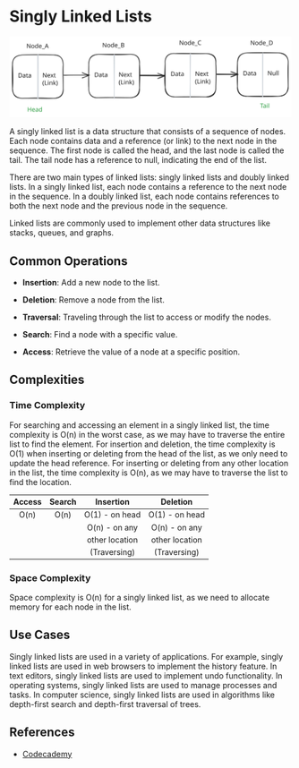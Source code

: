 # Singly Linked Lists

![Singly_Linked_List](Linked_List.svg)

A singly linked list is a data structure that consists of a sequence of nodes. Each node contains data and a reference (or link) to the next node in the sequence. The first node is called the head, and the last node is called the tail. The tail node has a reference to null, indicating the end of the list.

There are two main types of linked lists: singly linked lists and doubly linked lists. In a singly linked list, each node contains a reference to the next node in the sequence. In a doubly linked list, each node contains references to both the next node and the previous node in the sequence.

Linked lists are commonly used to implement other data structures like stacks, queues, and graphs.

## Common Operations

- **Insertion**: Add a new node to the list.

- **Deletion**: Remove a node from the list.

- **Traversal**: Traveling through the list to access or modify the nodes.

- **Search**: Find a node with a specific value.

- **Access**: Retrieve the value of a node at a specific position.

## Complexities

### Time Complexity

For searching and accessing an element in a singly linked list, the time complexity is O(n) in the worst case, as we may have to traverse the entire list to find the element. For insertion and deletion, the time complexity is O(1) when inserting or deleting from the head of the list, as we only need to update the head reference. For inserting or deleting from any other location in the list, the time complexity is O(n), as we may have to traverse the list to find the location.

| Access | Search |   Insertion    |    Deletion    |
| :----: | :----: | :------------: | :------------: |
|  O(n)  |  O(n)  | O(1) - on head | O(1) - on head |
|        |        | O(n) - on any  | O(n) - on any  |
|        |        | other location | other location |
|        |        |  (Traversing)  |  (Traversing)  |

### Space Complexity

Space complexity is O(n) for a singly linked list, as we need to allocate memory for each node in the list.

## Use Cases

Singly linked lists are used in a variety of applications. For example, singly linked lists are used in web browsers to implement the history feature. In text editors, singly linked lists are used to implement undo functionality. In operating systems, singly linked lists are used to manage processes and tasks. In computer science, singly linked lists are used in algorithms like depth-first search and depth-first traversal of trees.

## References

- [Codecademy](https://www.codecademy.com)

